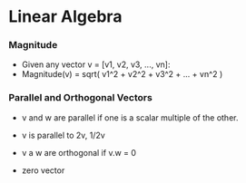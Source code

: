 # Linear Algebra

### Magnitude

* Given any vector v = [v1, v2, v3, ..., vn]:
* Magnitude(v) = sqrt( v1^2 + v2^2 + v3^2 + ... + vn^2 )

### Parallel and Orthogonal Vectors

* v and w are parallel if one is a scalar multiple of the other.
* v is parallel to 2v, 1/2v

* v a w are orthogonal if v.w = 0

* zero vector
